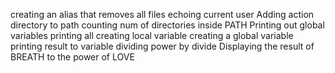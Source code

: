 creating an alias that removes all files
echoing current user
Adding action directory to path
counting num of directories inside PATH
Printing out global variables
printing all
creating local variable
creating a global variable
printing result to variable
dividing power by divide
Displaying the result of BREATH to the power of LOVE
